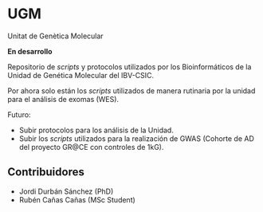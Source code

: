 # UGM

Unitat de Genètica Molecular

**En desarrollo**

Repositorio de *scripts* y protocolos utilizados por los Bioinformáticos de la Unidad de Genética Molecular del IBV-CSIC.

Por ahora solo están los *scripts* utilizados de manera rutinaria por la unidad para el análisis de exomas (WES).

Futuro:
- Subir protocolos para los análisis de la Unidad.
- Subir los *scripts* utilizados para la realización de GWAS (Cohorte de AD del proyecto GR@CE con controles de 1kG).

## Contribuidores

- Jordi Durbán Sánchez (PhD)
- Rubén Cañas Cañas (MSc Student)
